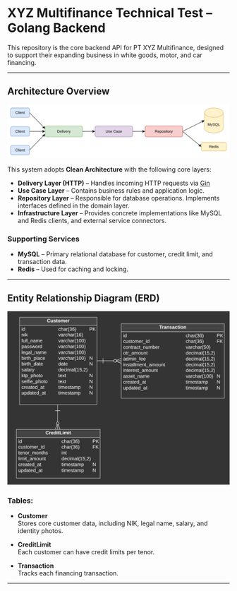 # XYZ Multifinance Technical Test – Golang Backend

This repository is the core backend API for PT XYZ Multifinance, designed to support their expanding business in white goods, motor, and car financing.

---

## Architecture Overview

![Architecture Diagram](docs/architecture.png)

This system adopts **Clean Architecture** with the following core layers:

- **Delivery Layer (HTTP)** – Handles incoming HTTP requests via [Gin](https://gofiber.io/)
- **Use Case Layer** – Contains business rules and application logic.
- **Repository Layer** – Responsible for database operations. Implements interfaces defined in the domain layer.
- **Infrastructure Layer** – Provides concrete implementations like MySQL and Redis clients, and external service connectors.

### Supporting Services

- **MySQL** – Primary relational database for customer, credit limit, and transaction data.
- **Redis** – Used for caching and locking.

---

## Entity Relationship Diagram (ERD)

![ERD](docs/erd.png)

### Tables:
- **Customer**  
  Stores core customer data, including NIK, legal name, salary, and identity photos.

- **CreditLimit**  
  Each customer can have credit limits per tenor.

- **Transaction**  
  Tracks each financing transaction.

---

